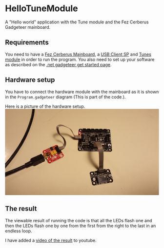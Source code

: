 HelloTuneModule
===============

A "Hello world" application with the Tune module and the Fez Cerberus Gadgeteer mainboard.

Requirements
------------

You need to have a [Fez Cerberus Mainboard](https://www.ghielectronics.com/catalog/product/349), a [USB Client SP](https://www.ghielectronics.com/catalog/product/33) and [Tunes module](https://www.ghielectronics.com/catalog/product/434) in order to run the program. 
You also need to set up your software as described on the [.net gadgeteer get started page](http://www.netmf.com/gadgeteer/get-started.aspx).

Hardware setup
--------------

You have to connect the hardware module with the mainboard as it is shown in the `Program.gadgeteer` diagram (This is part of the code.). 

Here is a picture of the hardware setup. ![picture of the hardware setup](HelloTunesModule.jpg)

The result
----------

The viewable result of running the code is that all the LEDs flash one and then the LEDs flash one by one from the first from the right to the last in an endless loop.

I have added a [video of the result]() to youtube.

